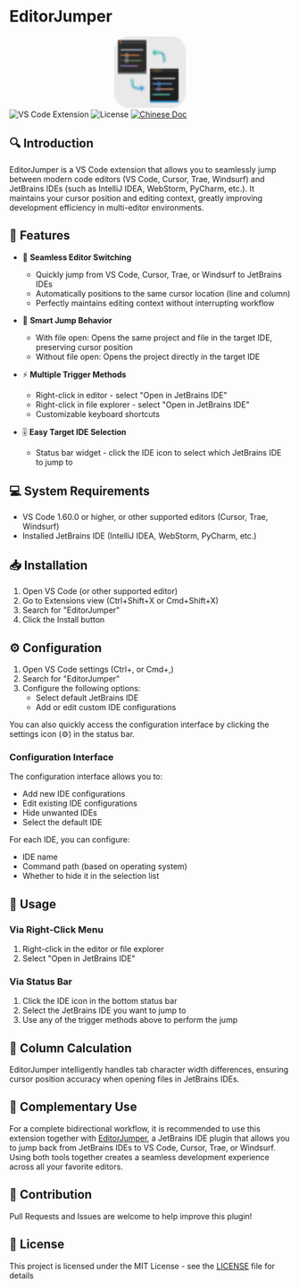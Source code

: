 # EditorJumper

<div align="center">
  <img src="image/png/pluginIcon.png" alt="EditorJumper Icon" width="128" height="128"/>
</div>

<div >
  <img src="https://img.shields.io/badge/VS%20Code-Extension-blue" alt="VS Code Extension"/>
  <img src="https://img.shields.io/badge/License-MIT-blue" alt="License"/>
  <a href="README_CN.md"><img src="https://img.shields.io/badge/文档-中文版-red.svg" alt="Chinese Doc"/></a>
</div>

## 🔍 Introduction

EditorJumper is a VS Code extension that allows you to seamlessly jump between modern code editors (VS Code, Cursor, Trae, Windsurf) and JetBrains IDEs (such as IntelliJ IDEA, WebStorm, PyCharm, etc.). It maintains your cursor position and editing context, greatly improving development efficiency in multi-editor environments.

## 🌟 Features

- 🚀 **Seamless Editor Switching**
  - Quickly jump from VS Code, Cursor, Trae, or Windsurf to JetBrains IDEs
  - Automatically positions to the same cursor location (line and column)
  - Perfectly maintains editing context without interrupting workflow

- 🎯 **Smart Jump Behavior**
  - With file open: Opens the same project and file in the target IDE, preserving cursor position
  - Without file open: Opens the project directly in the target IDE

- ⚡ **Multiple Trigger Methods**
  - Right-click in editor - select "Open in JetBrains IDE"
  - Right-click in file explorer - select "Open in JetBrains IDE"
  - Customizable keyboard shortcuts

- 🎚️ **Easy Target IDE Selection**
  - Status bar widget - click the IDE icon to select which JetBrains IDE to jump to

## 💻 System Requirements

- VS Code 1.60.0 or higher, or other supported editors (Cursor, Trae, Windsurf)
- Installed JetBrains IDE (IntelliJ IDEA, WebStorm, PyCharm, etc.)

## 📥 Installation

1. Open VS Code (or other supported editor)
2. Go to Extensions view (Ctrl+Shift+X or Cmd+Shift+X)
3. Search for "EditorJumper"
4. Click the Install button

## ⚙️ Configuration

1. Open VS Code settings (Ctrl+, or Cmd+,)
2. Search for "EditorJumper"
3. Configure the following options:
   - Select default JetBrains IDE
   - Add or edit custom IDE configurations

You can also quickly access the configuration interface by clicking the settings icon (⚙️) in the status bar.

### Configuration Interface

The configuration interface allows you to:
- Add new IDE configurations
- Edit existing IDE configurations
- Hide unwanted IDEs
- Select the default IDE

For each IDE, you can configure:
- IDE name
- Command path (based on operating system)
- Whether to hide it in the selection list

## 🚀 Usage

### Via Right-Click Menu

1. Right-click in the editor or file explorer
2. Select "Open in JetBrains IDE"

### Via Status Bar

1. Click the IDE icon in the bottom status bar
2. Select the JetBrains IDE you want to jump to
3. Use any of the trigger methods above to perform the jump

## 🔄 Column Calculation

EditorJumper intelligently handles tab character width differences, ensuring cursor position accuracy when opening files in JetBrains IDEs.

## 🔄 Complementary Use

For a complete bidirectional workflow, it is recommended to use this extension together with [EditorJumper](https://github.com/wanniwa/EditorJumper), a JetBrains IDE plugin that allows you to jump back from JetBrains IDEs to VS Code, Cursor, Trae, or Windsurf. Using both tools together creates a seamless development experience across all your favorite editors.

## 🤝 Contribution

Pull Requests and Issues are welcome to help improve this plugin!

## 📄 License

This project is licensed under the MIT License - see the [LICENSE](LICENSE) file for details
